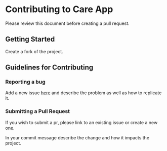 
# Contributing to Care App
Please review this document before creating a pull request.

## Getting Started
Create a fork of the project.

## Guidelines for Contributing

### Reporting a bug
Add a new issue [here](https://github.com/sparc-coop/care-app/issues) and describe the problem as well as how to replicate it.

### Submitting a Pull Request
If you wish to submit a pr, please link to an existing issue or create a new one.

In your commit message describe the change and how it impacts the project.
